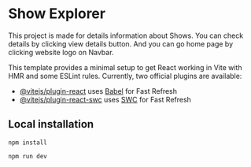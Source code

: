 # Show Explorer
This project is made for details information about Shows. You can check details by clicking view details button. And you can go home page by clicking website logo on Navbar.

<!-- ![Home page](src/assets/home.png)
![Details page](src/assets/details.png) -->


This template provides a minimal setup to get React working in Vite with HMR and some ESLint rules.
Currently, two official plugins are available:
- [@vitejs/plugin-react](https://github.com/vitejs/vite-plugin-react/blob/main/packages/plugin-react/README.md) uses [Babel](https://babeljs.io/) for Fast Refresh
- [@vitejs/plugin-react-swc](https://github.com/vitejs/vite-plugin-react-swc) uses [SWC](https://swc.rs/) for Fast Refresh

## Local installation
```
npm install
```
```
npm run dev
```
